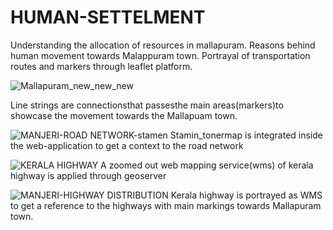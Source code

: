 # HUMAN-SETTELMENT
Understanding the allocation of resources in mallapuram. Reasons behind human movement towards Malappuram town. Portrayal of transportation routes and markers through leaflet platform.

![Mallapuram_new_new_new](https://user-images.githubusercontent.com/90825034/233181255-986fb22a-ae1c-4f6c-b8d7-1a656ca39389.png)

Line strings are connectionsthat passesthe main areas(markers)to showcase the movement towards the Mallapuam town.

![MANJERI-ROAD NETWORK-stamen](https://user-images.githubusercontent.com/90825034/233181580-5b32a051-ac2c-47c1-862b-334564f40ccd.png)
Stamin_tonermap is integrated inside the web-application to get a context to the road network

![KERALA HIGHWAY](https://user-images.githubusercontent.com/90825034/233181755-1cfc7400-dd75-478c-9369-a66093c73dab.png)
A zoomed out web mapping service(wms) of kerala highway is applied through geoserver

![MANJERI-HIGHWAY DISTRIBUTION](https://user-images.githubusercontent.com/90825034/233181882-d0f586e3-e7b4-4d62-a8b9-4031a80ef092.png)
Kerala highway is portrayed as WMS to get a reference to the highways with main markings towards Mallapuram town.

